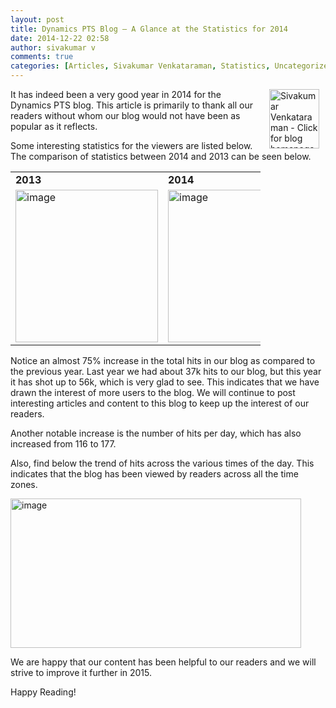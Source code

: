 ```yaml
---
layout: post
title: Dynamics PTS Blog – A Glance at the Statistics for 2014
date: 2014-12-22 02:58
author: sivakumar v
comments: true
categories: [Articles, Sivakumar Venkataraman, Statistics, Uncategorized]
---
```

<p style="text-align:left;"><a title="Sivakumar Venkataraman - Click for blog homepage"><img border="0" hspace="10" alt="Sivakumar Venkataraman - Click for blog homepage" src="https://microsofttpd.github.io/assets/0871.sivav.jpg" width="80" align="right" height="95" /></a>It has indeed been a very good year in 2014 for the Dynamics PTS blog. This article is primarily to thank all our readers without whom our blog would not have been as popular as it reflects.</p>
<p>Some interesting statistics for the viewers are listed below. The comparison of statistics between 2014 and 2013 can be seen below.</p>
<table cellspacing="0" cellpadding="2" border="0" style="width:400px;">
<tbody>
<tr>
<td valign="top" width="200"><strong>2013</strong></td>
<td valign="top" width="200"><strong>2014</strong></td>
</tr>
<tr>
<td valign="top" width="200"><a href="https://microsofttpd.github.io/assets/image_2DAC9A7C.png" original-url="https://microsofttpd.github.io/assets/image_2DAC9A7C.png"><img title="image" style="display:inline;border-width:0px;" border="0" alt="image" src="https://microsofttpd.github.io/assets/image_thumb_610D7F3A.png" original-url="https://microsofttpd.github.io/assets/image_thumb_610D7F3A.png" width="228" height="244" /></a></td>
<td valign="top" width="200"><a href="https://microsofttpd.github.io/assets/image_273DD992.png" original-url="https://microsofttpd.github.io/assets/image_273DD992.png"><img title="image" style="display:inline;border:0px;" border="0" alt="image" src="https://microsofttpd.github.io/assets/image_thumb_2B4AB815.png" original-url="https://microsofttpd.github.io/assets/image_thumb_2B4AB815.png" width="227" height="244" /></a></td>
</tr>
</tbody>
</table>
<p>Notice an almost 75% increase in the total hits in our blog as compared to the previous year. Last year we had about 37k hits to our blog, but this year it has shot up to 56k, which is very glad to see. This indicates that we have drawn the interest of more users to the blog. We will continue to post interesting articles and content to this blog to keep up the interest of our readers.</p>
<p>Another notable increase is the number of hits per day, which has also increased from 116 to 177.</p>
<p>Also, find below the trend of hits across the various times of the day. This indicates that the blog has been viewed by readers across all the time zones.</p>
<p><a href="https://microsofttpd.github.io/assets/image_3CBDA99E.png" original-url="https://microsofttpd.github.io/assets/image_3CBDA99E.png"><img title="image" style="display:inline;border:0px;" border="0" alt="image" src="https://microsofttpd.github.io/assets/image_thumb_7C8A20D4.png" original-url="https://microsofttpd.github.io/assets/image_thumb_7C8A20D4.png" width="465" height="239" /></a></p>
<p>We are happy that our content has been helpful to our readers and we will strive to improve it further in 2015.</p>
<p>Happy Reading!</p>
